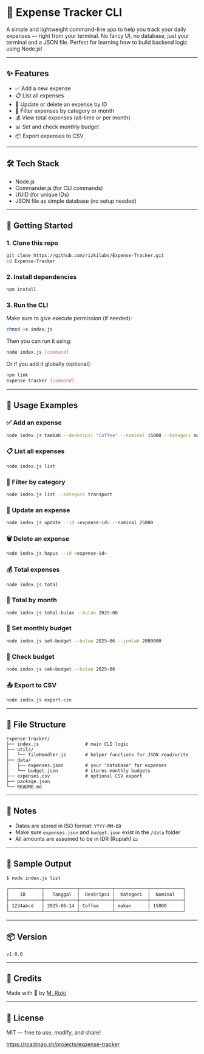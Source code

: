 # 💸 Expense Tracker CLI

A simple and lightweight command-line app to help you track your daily expenses — right from your terminal. No fancy UI, no database, just your terminal and a JSON file. Perfect for learning how to build backend logic using Node.js!

---

## ✨ Features

- ✅ Add a new expense
- 📋 List all expenses
- 📝 Update or delete an expense by ID
- 📆 Filter expenses by category or month
- 💰 View total expenses (all-time or per month)
- 📊 Set and check monthly budget
- 📦 Export expenses to CSV

---

## 🛠️ Tech Stack

- Node.js
- Commander.js (for CLI commands)
- UUID (for unique IDs)
- JSON file as simple database (no setup needed)

---

## 🚀 Getting Started

### 1. Clone this repo

```bash
git clone https://github.com/rizkilabs/Expense-Tracker.git
cd Expense-Tracker
````

### 2. Install dependencies

```bash
npm install
```

### 3. Run the CLI

Make sure to give execute permission (if needed):

```bash
chmod +x index.js
```

Then you can run it using:

```bash
node index.js [command]
```

Or if you add it globally (optional):

```bash
npm link
expense-tracker [command]
```

---

## 🧪 Usage Examples

### ✅ Add an expense

```bash
node index.js tambah --deskripsi "Coffee" --nominal 15000 --kategori makan
```

### 📋 List all expenses

```bash
node index.js list
```

### 📂 Filter by category

```bash
node index.js list --kategori transport
```

### 📝 Update an expense

```bash
node index.js update --id <expense-id> --nominal 25000
```

### 🗑️ Delete an expense

```bash
node index.js hapus --id <expense-id>
```

### 💰 Total expenses

```bash
node index.js total
```

### 📅 Total by month

```bash
node index.js total-bulan --bulan 2025-06
```

### 🎯 Set monthly budget

```bash
node index.js set-budget --bulan 2025-06 --jumlah 2000000
```

### 🚨 Check budget

```bash
node index.js cek-budget --bulan 2025-06
```

### 📤 Export to CSV

```bash
node index.js export-csv
```

---

## 📁 File Structure

```
Expense-Tracker/
├── index.js                 # main CLI logic
├── utils/
│   └── fileHandler.js       # helper functions for JSON read/write
├── data/
│   ├── expenses.json        # your "database" for expenses
│   └── budget.json          # stores monthly budgets
├── expenses.csv             # optional CSV export
├── package.json
└── README.md
```

---

## 📌 Notes

* Dates are stored in ISO format: `YYYY-MM-DD`
* Make sure `expenses.json` and `budget.json` exist in the `/data` folder
* All amounts are assumed to be in IDR (Rupiah) 💵

---

## 📸 Sample Output

```bash
$ node index.js list

┌────────────┬────────────┬────────────┬────────────┬────────────┐
│    ID      │   Tanggal  │  Deskripsi │  Kategori  │  Nominal   │
├────────────┼────────────┼────────────┼────────────┼────────────┤
│ 1234abcd   │ 2025-06-14 │ Coffee     │ makan      │ 15000      │
└────────────┴────────────┴────────────┴────────────┴────────────┘
```

---

## 📦 Version

```
v1.0.0
```

---

## 🙌 Credits

Made with 💙 by [M. Rizki](https://github.com/rizkilabs)

---

## 🔖 License

MIT — free to use, modify, and share!

https://roadmap.sh/projects/expense-tracker
